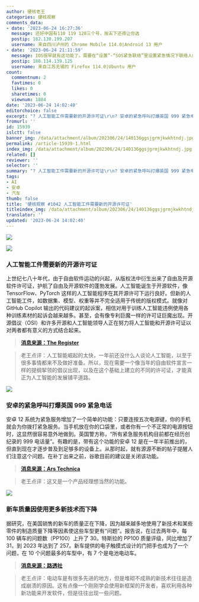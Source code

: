 ```yaml
---
author: 硬核老王
categories: 硬核观察
comments_data:
- date: '2023-06-24 16:27:36'
  message: 还好中国有110 119 120三个号，按五下还得让你选
  postip: 182.130.199.207
  username: 来自四川泸州的 Chrome Mobile 114.0|Android 13 用户
- date: '2023-06-24 21:11:59'
  message: IOS很早就有这功能了。需要在“设置”-“SOS紧急联络”里设置紧急情况下联络人的号码。可能苹果的质量好点，至今没有误操作。
  postip: 180.114.139.125
  username: 来自江苏无锡的 Firefox 114.0|Ubuntu 用户
count:
  commentnum: 2
  favtimes: 0
  likes: 0
  sharetimes: 0
  viewnum: 1884
date: '2023-06-24 14:02:40'
editorchoice: false
excerpt: "? 人工智能工件需要新的开源许可证\r\n? 安卓的紧急呼叫打爆英国 999 紧急电话\r\n? 新车质量因使用更多新技术而下降\r\n» \r\n»"
fromurl: ''
id: 15939
islctt: false
banner_img: /data/attachment/album/202306/24/140136ggsjgrmjkwkhtndj.jpg
permalink: /article-15939-1.html
index_img: /data/attachment/album/202306/24/140136ggsjgrmjkwkhtndj.jpg
related: []
reviewer: ''
selector: ''
summary: "? 人工智能工件需要新的开源许可证\r\n? 安卓的紧急呼叫打爆英国 999 紧急电话\r\n? 新车质量因使用更多新技术而下降\r\n» \r\n»"
tags:
- AI
- 安卓
- 汽车
thumb: false
title: '硬核观察 #1042 人工智能工件需要新的开源许可证'
titleindex_img: /data/attachment/album/202306/24/140136ggsjgrmjkwkhtndj.jpg
translator: ''
updated: '2023-06-24 14:02:40'
---
```


![](/data/attachment/album/202306/24/140136ggsjgrmjkwkhtndj.jpg)


![](/data/attachment/album/202306/24/140150b6aha2fzqx4vqh4n.jpg)


### 人工智能工件需要新的开源许可证


上世纪七八十年代，由于自由软件运动的兴起，从版权法中衍生出来了自由及开源软件许可证，护航了自由及开源软件的蓬勃发展。人工智能诞生于开源软件，像 TensorFlow、PyTorch 这样的人工智能程序在其开源许可下运行良好。但新的人工智能工件，如数据集、模型、权重等并不完全适用于传统的版权模式。就像对 GitHub Copilot 输出的代码建议的起诉案，相信对用于训练人工智能违例使用各种训练素材的起诉会越来越多。甚至，会有像专利巨魔一样的许可证巨魔出现。开源倡议（OSI）和许多开源和人工智能领导人正在努力将人工智能和开源许可证以对两者都有意义的方式结合起来。



> 
> **[消息来源：The Register](https://www.theregister.com/2023/06/23/open_source_licenses_ai)**
> 
> 
> 



> 
> 老王点评：人工智能崛起的太快，一年前还没什么人谈论人工智能，以至于很多事情都来不及做好准备。所以，现在需要一个像当年的自由软件宣言一样的提纲挈领的倡议出现，以及在这个基础上建立的不同的许可证，才能真正为人工智能的发展铺平道路。
> 
> 
> 


![](/data/attachment/album/202306/24/140205mr2dhls5xr31k256.jpg)


### 安卓的紧急呼叫打爆英国 999 紧急电话


安卓 12 系统为紧急服务增加了一个简单的功能：只要连按五次电源键，你的手机就会为你拨打紧急服务。当手机放在你的口袋里，或者你有一个不正常的电源按钮时，这显然很容易意外地做到。英国警方称，“所有紧急服务机构目前都在经历创纪录的 999 电话量”。有趣的是，带有这个功能的安卓 12 是在一年半前推出的，但直到现在才逐步普及到足够多的设备上。从那时起，就有源源不断的帖子提醒人们注意这个问题。在补丁出来之前，谷歌目前的建议是关闭该功能。



> 
> **[消息来源：Ars Technica](https://arstechnica.com/gadgets/2023/06/uk-police-blame-android-for-record-number-of-false-emergency-calls/)**
> 
> 
> 



> 
> 老王点评：这又是一个产品经理想当然的功能。
> 
> 
> 


![](/data/attachment/album/202306/24/140224smi14m4iikgmei6i.jpg)


### 新车质量因使用更多新技术而下降


据研究，在美国销售的新车的质量正在下降，因为越来越多地使用了新技术和某些零件的制造质量下降等因素使这些车型更有“问题”。报告说，在过去两年中，每 100 辆车的问题数（PP100）上升了 30。特斯拉的 PP100 质量评级，同比增加了 31，到 2023 年达到了 257。新车提供的电子触摸式设计的门把手也成为了一个问题，在 10 个问题最多的车型中，有 7 个是电池电动车。



> 
> **[消息来源：路透社](https://www.reuters.com/business/autos-transportation/quality-new-vehicles-us-declining-more-tech-use-study-shows-2023-06-22/)**
> 
> 
> 



> 
> 老王点评：电动车是有很多先进的地方，但是堆砌不成熟的新技术往往是造成崩溃的原因。这有点像一个刚刚学会使用新框架的开发者，喜欢利用各种新功能来开发软件，但是往往出现一些问题。
> 
> 
>